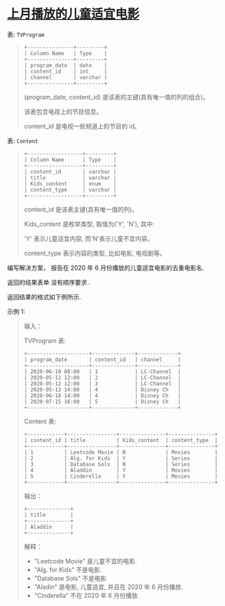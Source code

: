 # [上月播放的儿童适宜电影](https://leetcode.cn/problems/friendly-movies-streamed-last-month)

表: `TVProgram`
> ```
> +---------------+---------+
> | Column Name   | Type    |
> +---------------+---------+
> | program_date  | date    |
> | content_id    | int     |
> | channel       | varchar |
> +---------------+---------+
> ```
> (program_date, content_id) 是该表的主键(具有唯一值的列的组合)。
> 
> 该表包含电视上的节目信息。
> 
> content_id 是电视一些频道上的节目的 id。
 

表: `Content`
> ```
> +------------------+---------+
> | Column Name      | Type    |
> +------------------+---------+
> | content_id       | varchar |
> | title            | varchar |
> | Kids_content     | enum    |
> | content_type     | varchar |
> +------------------+---------+
> ```
> content_id 是该表主键(具有唯一值的列)。
> 
> Kids_content 是枚举类型, 取值为('Y', 'N'), 其中: 
> 
> 'Y' 表示儿童适宜内容, 而'N'表示儿童不宜内容。
> 
> content_type 表示内容的类型, 比如电影, 电视剧等。
 

编写解决方案， 报告在 2020 年 6 月份播放的儿童适宜电影的去重电影名.

返回的结果表单 没有顺序要求 .

返回结果的格式如下例所示.

 

示例 1:

> 输入：
> 
> TVProgram 表:
> ```
> +--------------------+--------------+-------------+
> | program_date       | content_id   | channel     |
> +--------------------+--------------+-------------+
> | 2020-06-10 08:00   | 1            | LC-Channel  |
> | 2020-05-11 12:00   | 2            | LC-Channel  |
> | 2020-05-12 12:00   | 3            | LC-Channel  |
> | 2020-05-13 14:00   | 4            | Disney Ch   |
> | 2020-06-18 14:00   | 4            | Disney Ch   |
> | 2020-07-15 16:00   | 5            | Disney Ch   |
> +--------------------+--------------+-------------+
> ```
> Content 表:
> ```
> +------------+----------------+---------------+---------------+
> | content_id | title          | Kids_content  | content_type  |
> +------------+----------------+---------------+---------------+
> | 1          | Leetcode Movie | N             | Movies        |
> | 2          | Alg. for Kids  | Y             | Series        |
> | 3          | Database Sols  | N             | Series        |
> | 4          | Aladdin        | Y             | Movies        |
> | 5          | Cinderella     | Y             | Movies        |
> +------------+----------------+---------------+---------------+
> ```
> 输出：
> ```
> +--------------+
> | title        |
> +--------------+
> | Aladdin      |
> +--------------+
> ```
> 解释：
> - "Leetcode Movie" 是儿童不宜的电影.
> - "Alg. for Kids" 不是电影.
> - "Database Sols" 不是电影
> - "Aladin" 是电影, 儿童适宜, 并且在 2020 年 6 月份播放.
> - "Cinderella" 不在 2020 年 6 月份播放.